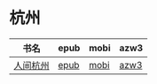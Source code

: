 # 杭州

| 书名 | epub | mobi | azw3 |
| --- | --- | --- | --- |
| [人间杭州](http://ct.dalanmei.com/f/31084289-570303637-5218de) | [epub](http://ct.dalanmei.com/f/31084289-570303637-5218de) | [mobi](http://ct.dalanmei.com/f/31084289-570176788-c78358) | [azw3](http://ct.dalanmei.com/f/31084289-570373517-c7ef3e) |
